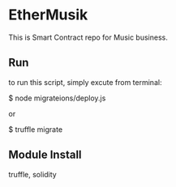 # EtherMusik

This is Smart Contract repo for Music business.

## Run

to run this script, simply excute from terminal:

$ node migrateions/deploy.js 

or

$ truffle migrate


## Module Install

truffle, solidity



